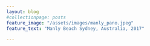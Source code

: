 ```yaml
---
layout: blog
#collectionpage: posts
feature_image: "/assets/images/manly_pano.jpeg"
feature_text: "Manly Beach Sydney, Australia, 2017"

---
```

